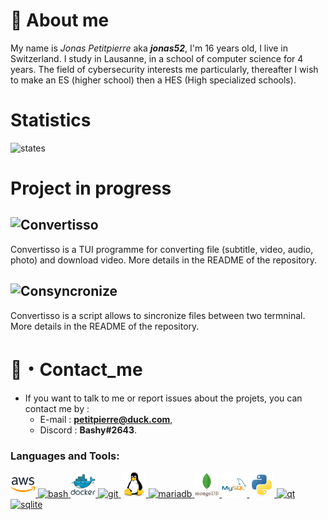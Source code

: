 # 📄 About me
  My name is _Jonas Petitpierre_ aka _**jonas52**_, I'm 16 years old, I live in Switzerland.
  I study in Lausanne, in a school of computer science for 4 years. The field of cybersecurity interests me particularly, thereafter I wish to make an ES (higher school) then a HES (High specialized schools).
  
# Statistics
<!--  
cc = Card Color
tc = Text Color
ic = Icon Color
bc = Border Color
-->
![states](https://github-stats-alpha.vercel.app/api?username=jonas52&cc=000&tc=fff&ic=fff&bc=000)
# Project in progress
## ![Convertisso](https://github.com/jonas52/convertisso)
Convertisso is a TUI programme for converting file (subtitle, video, audio, photo) and download video. More details in the README of the repository. 
## ![Consyncronize](https://github.com/jonas52/consyncronize)
Convertisso is a script allows to sincronize files between two termninal. More details in the README of the repository.

# 📧・Contact_me
- If you want to talk to me or report issues about the projets, you can contact me by :
  - E-mail : **petitpierre@duck.com**,
  - Discord : **Bashy#2643**.

<h3 align="left">Languages and Tools:</h3>
<p align="left"> <a href="https://aws.amazon.com" target="_blank" rel="noreferrer"> <img src="https://raw.githubusercontent.com/devicons/devicon/master/icons/amazonwebservices/amazonwebservices-original-wordmark.svg" alt="aws" width="40" height="40"/> </a> <a href="https://www.gnu.org/software/bash/" target="_blank" rel="noreferrer"> <img src="https://www.vectorlogo.zone/logos/gnu_bash/gnu_bash-icon.svg" alt="bash" width="40" height="40"/> </a> <a href="https://www.docker.com/" target="_blank" rel="noreferrer"> <img src="https://raw.githubusercontent.com/devicons/devicon/master/icons/docker/docker-original-wordmark.svg" alt="docker" width="40" height="40"/> </a> <a href="https://git-scm.com/" target="_blank" rel="noreferrer"> <img src="https://www.vectorlogo.zone/logos/git-scm/git-scm-icon.svg" alt="git" width="40" height="40"/> </a> <a href="https://www.linux.org/" target="_blank" rel="noreferrer"> <img src="https://raw.githubusercontent.com/devicons/devicon/master/icons/linux/linux-original.svg" alt="linux" width="40" height="40"/> </a> <a href="https://mariadb.org/" target="_blank" rel="noreferrer"> <img src="https://www.vectorlogo.zone/logos/mariadb/mariadb-icon.svg" alt="mariadb" width="40" height="40"/> </a> <a href="https://www.mongodb.com/" target="_blank" rel="noreferrer"> <img src="https://raw.githubusercontent.com/devicons/devicon/master/icons/mongodb/mongodb-original-wordmark.svg" alt="mongodb" width="40" height="40"/> </a> <a href="https://www.mysql.com/" target="_blank" rel="noreferrer"> <img src="https://raw.githubusercontent.com/devicons/devicon/master/icons/mysql/mysql-original-wordmark.svg" alt="mysql" width="40" height="40"/> </a> <a href="https://www.python.org" target="_blank" rel="noreferrer"> <img src="https://raw.githubusercontent.com/devicons/devicon/master/icons/python/python-original.svg" alt="python" width="40" height="40"/> </a> <a href="https://www.qt.io/" target="_blank" rel="noreferrer"> <img src="https://upload.wikimedia.org/wikipedia/commons/0/0b/Qt_logo_2016.svg" alt="qt" width="40" height="40"/> </a> <a href="https://www.sqlite.org/" target="_blank" rel="noreferrer"> <img src="https://www.vectorlogo.zone/logos/sqlite/sqlite-icon.svg" alt="sqlite" width="40" height="40"/> </a> </p>


